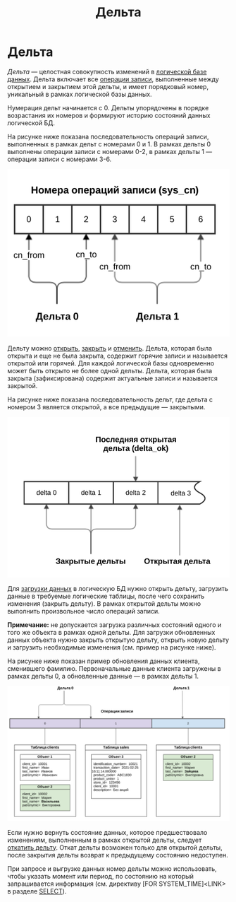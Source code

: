 ﻿---
layout: default
title: Дельта
nav_order: 12
parent: Основные понятия
grand_parent: Обзор понятий, компонентов и связей
has_children: false
has_toc: false
---

Дельта
======

_Дельта_ — целостная совокупность изменений в [логической базе данных](../Логическая_база_данных/Логическая_база_данных.md). 
Дельта включает все [операции записи](../Операция_записи/Операция_записи.md), 
выполненные между открытием и закрытием этой дельты, и имеет порядковый номер, уникальный в рамках 
логической базы данных.

Нумерация дельт начинается с 0. Дельты упорядочены в порядке возрастания их номеров и формируют историю 
состояний данных логической БД.

На рисунке ниже показана последовательность операций записи, выполненных в рамках дельт с номерами 0 и 1. 
В рамках дельты 0 выполнены операции записи с номерами 0-2, в рамках дельты 1 — операции записи с номерами 3-6.

![Alt text](Операции_в_дельте.svg)

Дельту можно [открыть](../../../Справочная_информация/Запросы_SQLplus/BEGIN_DELTA/BEGIN_DELTA.md), 
[закрыть](../../../Справочная_информация/Запросы_SQLplus/COMMIT_DELTA/COMMIT_DELTA.md) и 
[отменить](../../../Справочная_информация/Запросы_SQLplus/ROLLBACK_DELTA/ROLLBACK_DELTA.md). 
Дельта, которая была открыта и еще не была закрыта, содержит горячие записи и называется открытой 
или горячей. Для каждой логической базы одновременно может быть открыто не более одной дельты. 
Дельта, которая была закрыта (зафиксирована) содержит актуальные записи и называется закрытой.

На рисунке ниже показана последовательность дельт, где дельта с номером 3 является открытой, а все 
предыдущие — закрытыми.

![Alt text](Типы_дельт.svg)

Для [загрузки данных](../../../Работа_с_системой/Загрузка_данных/Загрузка_данных.md) 
в логическую БД нужно открыть дельту, загрузить данные в требуемые логические таблицы, 
после чего сохранить изменения (закрыть дельту). В рамках открытой дельты можно выполнить 
произвольное число операций записи.

**Примечание:** не допускается загрузка различных состояний одного и того же объекта 
в рамках одной дельты. Для загрузки обновленных данных объекта нужно закрыть открытую дельту, открыть 
новую дельту и загрузить необходимые изменения (см. пример на рисунке ниже).

На рисунке ниже показан пример обновления данных клиента, сменившего фамилию. Первоначальные данные 
клиента загружены в рамках дельты 0, а обновленные данные — в рамках дельты 1.

![Alt text](Обновление_данных.svg)

Если нужно вернуть состояние данных, которое предшествовало изменениям, выполненным в рамках открытой 
дельты, следует [откатить дельту](../../../Справочная_информация/Запросы_SQLplus/ROLLBACK_DELTA/ROLLBACK_DELTA.md). 
Откат дельты возможен только для открытой дельты, после закрытия дельты возврат к предыдущему состоянию 
недоступен.

При запросе и выгрузке данных номер дельты можно использовать, чтобы указать момент или период, 
по состоянию на который запрашивается информация (см. директиву \[FOR SYSTEM\_TIME\]\<LINK\> в разделе 
[SELECT](../../../Справочная_информация/Запросы_SQLplus/SELECT/SELECT.md)).